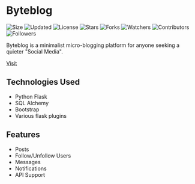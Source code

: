 # Byteblog

![Size](https://img.shields.io/github/repo-size/2kabhishek/Byteblog?style=plastic&color=green&label=Size)
![Updated](https://img.shields.io/github/last-commit/2kabhishek/Byteblog?style=plastic&color=red&label=Updated)
![License](https://img.shields.io/github/license/2kabhishek/Byteblog?style=plastic&color=lightgrey&label=License)
![Stars](https://img.shields.io/github/stars/2kabhishek/Byteblog?style=plastic&color=ffd500&label=Stars)
![Forks](https://img.shields.io/github/forks/2kabhishek/Byteblog?style=plastic&color=brightgreen&label=Forks)
![Watchers](https://img.shields.io/github/watchers/2kabhishek/Byteblog?style=plastic&color=orange&label=Watchers)
![Contributors](https://img.shields.io/github/contributors/2kabhishek/Byteblog?style=plastic&color=ff69b4&label=Contributors)
![Followers](https://img.shields.io/github/followers/2kabhishek?style=plastic&color=blue&label=Followers)

Byteblog is a minimalist micro-blogging platform for anyone seeking a quieter "Social Media".

[Visit](https://byteblog.herokuapp.com)

## Technologies Used

- Python Flask
- SQL Alchemy
- Bootstrap
- Various flask plugins

## Features

- Posts
- Follow/Unfollow Users
- Messages
- Notifications
- API Support
